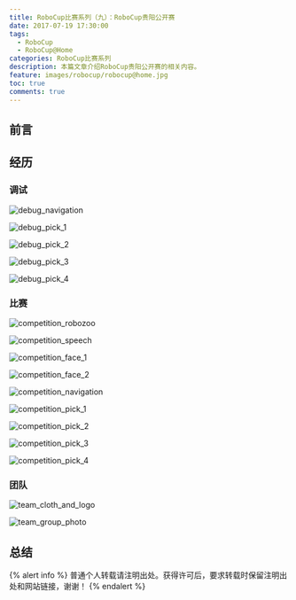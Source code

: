 ```yaml
---
title: RoboCup比赛系列（九）：RoboCup贵阳公开赛
date: 2017-07-19 17:30:00
tags:
  - RoboCup
  - RoboCup@Home
categories: RoboCup比赛系列
description: 本篇文章介绍RoboCup贵阳公开赛的相关内容。
feature: images/robocup/robocup@home.jpg
toc: true
comments: true
---
```


## 前言



<!--more-->

## 经历

### 调试

![debug_navigation](../../../../../images/guiyang/debug/debug_navigation.jpg)

![debug_pick_1](../../../../../images/guiyang/debug/debug_pick_1.jpg)

![debug_pick_2](../../../../../images/guiyang/debug/debug_pick_2.jpg)

![debug_pick_3](../../../../../images/guiyang/debug/debug_pick_3.jpg)

![debug_pick_4](../../../../../images/guiyang/debug/debug_pick_4.jpg)

### 比赛

![competition_robozoo](../../../../../images/guiyang/competition/competition_robozoo.jpg)

![competition_speech](../../../../../images/guiyang/competition/competition_speech.jpg)

![competition_face_1](../../../../../images/guiyang/competition/competition_face_1.jpg)

![competition_face_2](../../../../../images/guiyang/competition/competition_face_2.jpg)

![competition_navigation](../../../../../images/guiyang/competition/competition_navigation.jpg)

![competition_pick_1](../../../../../images/guiyang/competition/competition_pick_1.jpg)

![competition_pick_2](../../../../../images/guiyang/competition/competition_pick_2.jpg)

![competition_pick_3](../../../../../images/guiyang/competition/competition_pick_3.jpg)

![competition_pick_4](../../../../../images/guiyang/competition/competition_pick_4.jpg)

### 团队

![team_cloth_and_logo](../../../../../images/guiyang/team/team_cloth_and_logo.jpg)

![team_group_photo](../../../../../images/guiyang/team/team_group_photo.jpg)

## 总结

{% alert info %}
普通个人转载请注明出处。获得许可后，要求转载时保留注明出处和网站链接，谢谢！
{% endalert %}

